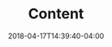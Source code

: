 ---
title: "Content"
date: 2018-04-17T14:39:40-04:00
description: ""
draft: true
tags: []
categories: ['subpage']
---
